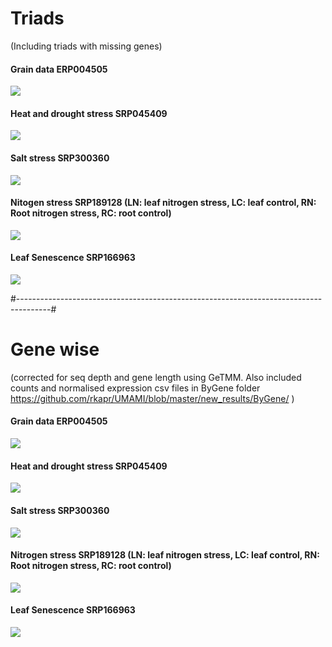 


# Triads 
(Including triads with missing genes)

#### Grain data ERP004505

![](https://github.com/rkapr/UMAMI/blob/master/new_results/ByGene/triads/grain_dev.png)

#### Heat and drought stress SRP045409

![](https://github.com/rkapr/UMAMI/blob/master/new_results/ByGene/triads/heat_drought_stress.png)


#### Salt stress SRP300360

![](https://github.com/rkapr/UMAMI/blob/master/new_results/ByGene/triads/salt_stress.png)

#### Nitogen stress SRP189128 (LN: leaf nitrogen stress, LC: leaf control, RN: Root nitrogen stress, RC: root control)

![](https://github.com/rkapr/UMAMI/blob/master/new_results/ByGene/triads/Nstress.png)

#### Leaf Senescence SRP166963

![](https://github.com/rkapr/UMAMI/blob/master/new_results/ByGene/triads/senescence.png)


#--------------------------------------------------------------------------------------#
# Gene wise 

(corrected for seq depth and gene length using GeTMM. Also included counts and normalised expression csv files in ByGene folder https://github.com/rkapr/UMAMI/blob/master/new_results/ByGene/ )

#### Grain data ERP004505
![](https://github.com/rkapr/UMAMI/blob/master/new_results/ByGene/ERP004505_heatmap_samplemean.png)

#### Heat and drought stress SRP045409
![](https://github.com/rkapr/UMAMI/blob/master/new_results/ByGene/SRP045409_heatmap_samplemean.png)

#### Salt stress SRP300360
![](https://github.com/rkapr/UMAMI/blob/master/new_results/ByGene/SRP300360_heatmap_samplemean.png)

#### Nitrogen stress SRP189128 (LN: leaf nitrogen stress, LC: leaf control, RN: Root nitrogen stress, RC: root control)
![](https://github.com/rkapr/UMAMI/blob/master/new_results/ByGene/SRP189128_heatmap_samplemean.png)

#### Leaf Senescence SRP166963
![](https://github.com/rkapr/UMAMI/blob/master/new_results/ByGene/SRP166963_heatmap_samplemean.png)



